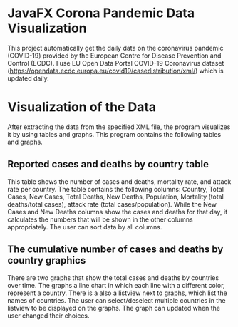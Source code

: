 # JavaFX Corona Pandemic Data Visualization

This project automatically get the daily data on the coronavirus pandemic
(COVID-19) provided by the European Centre for Disease Prevention and Control
(ECDC). I use EU Open Data Portal COVID-19 Coronavirus dataset
(https://opendata.ecdc.europa.eu/covid19/casedistribution/xml/) which is
updated daily.


# Visualization of the Data

After extracting the data from the specified XML file, the program visualizes
it by using tables and graphs. This program contains the following tables
and graphs.

## Reported cases and deaths by country table
This table shows the number of cases and deaths, mortality rate, and attack rate per country.
The table contains the following columns: Country, Total Cases, New Cases,
Total Deaths, New Deaths, Population, Mortality (total deaths/total cases), attack
rate (total cases/population). While the New Cases and New Deaths columns show
the cases and deaths for that day, it calculates the numbers that will be
shown in the other columns appropriately. The user can sort data by
all columns.


## The cumulative number of cases and deaths by country graphics

There are two graphs that show the total cases and deaths by countries over
time. The graphs a line chart in which each line with a different color,
represent a country. There is a also a listview next to graphs,
which list the names of countries. The user can select/deselect
multiple countries in the listview to be displayed on the graphs. The graph can updated when the user changed their choices. 

